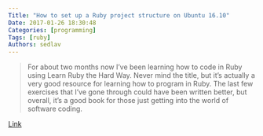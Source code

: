 ```yaml
---
Title: "How to set up a Ruby project structure on Ubuntu 16.10"
Date: 2017-01-26 18:30:48
Categories: [programming]
Tags: [ruby]
Authors: sedlav
---
```


> For about two months now I’ve been learning how to code in Ruby using Learn Ruby the Hard Way. Never mind the title, but it’s actually a very good resource for learning how to program in Ruby. The last few exercises that I’ve gone through could have been written better, but overall, it’s a good book for those just getting into the world of software coding.

[Link](http://linuxbsdos.com/2017/01/23/how-to-set-up-a-ruby-project-structure-on-ubuntu-16-10/)
